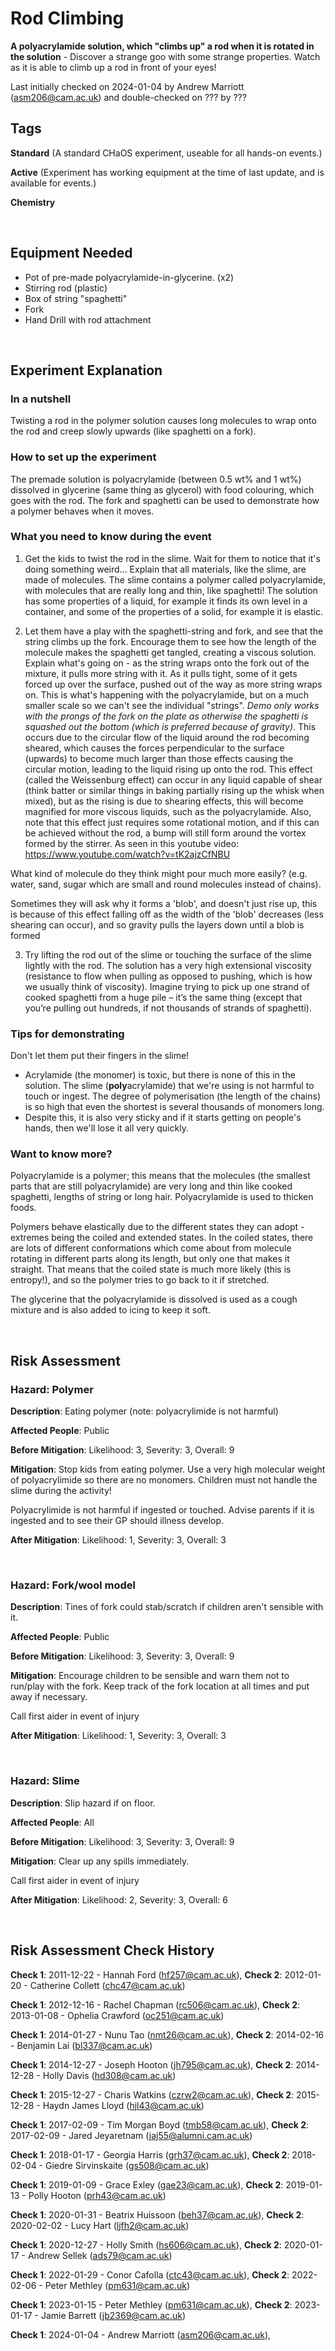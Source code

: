 # Rod Climbing

**A polyacrylamide solution, which "climbs up" a rod when it is rotated in the solution** - Discover a strange goo with some strange properties. Watch as it is able to climb up a rod in front of your eyes!

Last initially checked on 2024-01-04 by Andrew Marriott (asm206@cam.ac.uk) and double-checked on ??? by ???

## Tags
<!--- Start Tags (DO NOT REMOVE THIS COMMENT) --->

**Standard** (A standard CHaOS experiment, useable for all hands-on events.)

**Active** (Experiment has working equipment at the time of last update, and is available for events.)

**Chemistry**
<!--- End Tags (DO NOT REMOVE THIS COMMENT) --->

<br/>

## Equipment Needed 
- Pot of pre-made polyacrylamide-in-glycerine. (x2)
- Stirring rod (plastic)
- Box of string "spaghetti"
- Fork
- Hand Drill with rod attachment

<br/>

## Experiment Explanation 

### In a nutshell
Twisting a rod in the polymer solution causes long molecules to wrap onto the rod and creep slowly upwards (like spaghetti on a fork).

### How to set up the experiment
The premade solution is polyacrylamide (between 0.5 wt% and 1 wt%) dissolved in glycerine (same thing as glycerol) with food colouring, which goes with the rod. The fork and spaghetti can be used to demonstrate how a polymer behaves when it moves. 

### What you need to know during the event
1. Get the kids to twist the rod in the slime. Wait for them to notice that it's doing something weird...
Explain that all materials, like the slime, are made of molecules. The slime contains a polymer called polyacrylamide, with molecules that are really long and thin, like spaghetti! The solution has some properties of a liquid, for example it finds its own level in a container, and some of the properties of a solid, for example it is elastic.

2. Let them have a play with the spaghetti-string and fork, and see that the string climbs up the fork.
Encourage them to see how the length of the molecule makes the spaghetti get tangled, creating a viscous solution. Explain what's going on - as the string wraps onto the fork out of the mixture, it pulls more string with it. As it pulls tight, some of it gets forced up over the surface, pushed out of the way as more string wraps on. This is what's happening with the polyacrylamide, but on a much smaller scale so we can't see the individual "strings". *Demo only works with the prongs of the fork on the plate as otherwise the spaghetti is squashed out the bottom (which is preferred because of gravity)*.
This occurs due to the circular flow of the liquid around the rod becoming sheared, which causes the forces perpendicular to the surface (upwards) to become much larger than those effects causing the circular motion, leading to the liquid rising up onto the rod. This effect (called the Weissenburg effect) can occur in any liquid capable of shear (think batter or similar things in baking partially rising up the whisk when mixed), but as the rising is due to shearing effects, this will become magnified for more viscous liquids, such as the polyacrylamide. Also, note that this effect just requires some rotational motion, and if this can be achieved without the rod, a bump will still form around the vortex formed by the stirrer. As seen in this youtube video: https://www.youtube.com/watch?v=tK2ajzCfNBU

What kind of molecule do they think might pour much more easily? (e.g. water, sand, sugar which are small and round molecules instead of chains). 

Sometimes they will ask why it forms a 'blob', and doesn't just rise up, this is because of this effect falling off as the width of the 'blob' decreases (less shearing can occur), and so gravity pulls the layers down until a blob is formed

3. Try lifting the rod out of the slime or touching the surface of the slime lightly with the rod. The solution has a very high extensional viscosity (resistance to flow when pulling as opposed to pushing, which is how we usually think of viscosity). Imagine trying to pick up one strand of cooked spaghetti from a huge pile – it’s the same thing (except that you’re pulling out hundreds, if not thousands of strands of spaghetti).


### Tips for demonstrating
Don't let them put their fingers in the slime!
- Acrylamide (the monomer) is toxic, but there is none of this in the solution. The slime (**poly**acrylamide) that we're using is not harmful to touch or ingest. The degree of polymerisation (the length of the chains) is so high that even the shortest is several thousands of monomers long. 
- Despite this, it is also very sticky and if it starts getting on people's hands, then we'll lose it all very quickly. 


### Want to know more?
Polyacrylamide is a polymer; this means that the molecules (the smallest parts that are still polyacrylamide) are very long and thin like cooked spaghetti, lengths of string or long hair. Polyacrylamide is used to thicken foods.

Polymers behave elastically due to the different states they can adopt - extremes being the coiled and extended states. In the coiled states, there are lots of different conformations which come about from molecule rotating in different parts along its length, but only one that makes it straight. That means that the coiled state is much more likely (this is entropy!), and so the polymer tries to go back to it if stretched.

The glycerine that the polyacrylamide is dissolved is used as a cough mixture and is also added to icing to keep it soft.

<br/>

## Risk Assessment

### **Hazard**: Polymer

**Description**: Eating polymer (note: polyacrylimide is not harmful)

**Affected People**: Public

**Before Mitigation**: Likelihood: 3, Severity: 3, Overall: 9

**Mitigation**: Stop kids from eating polymer. Use a very high molecular weight of polyacrylimide so there are no monomers. Children must not handle the slime during the activity!

Polyacrylimide is not harmful if ingested or touched. Advise parents if it is ingested and to see their GP should illness develop.

**After Mitigation**: Likelihood: 1, Severity: 3, Overall: 3

<br/>

### **Hazard**: Fork/wool model

**Description**: Tines of fork could stab/scratch if children aren't sensible with it.

**Affected People**: Public

**Before Mitigation**: Likelihood: 3, Severity: 3, Overall: 9

**Mitigation**: Encourage children to be sensible and warn them not to run/play with the fork. Keep track of the fork location at all times and put away if necessary.

Call first aider in event of injury

**After Mitigation**: Likelihood: 1, Severity: 3, Overall: 3

<br/>

### **Hazard**: Slime

**Description**: Slip hazard if on floor.

**Affected People**: All

**Before Mitigation**: Likelihood: 3, Severity: 3, Overall: 9

**Mitigation**: Clear up any spills immediately.

Call first aider in event of injury

**After Mitigation**: Likelihood: 2, Severity: 3, Overall: 6

<br/>

## Risk Assessment Check History 

**Check 1**: 2011-12-22 - Hannah Ford (hf257@cam.ac.uk), **Check 2**: 2012-01-20 - Catherine Collett (chc47@cam.ac.uk)

**Check 1**: 2012-12-16 - Rachel Chapman (rc506@cam.ac.uk), **Check 2**: 2013-01-08 - Ophelia Crawford (oc251@cam.ac.uk)

**Check 1**: 2014-01-27 - Nunu Tao (nmt26@cam.ac.uk), **Check 2**: 2014-02-16 - Benjamin Lai (bl337@cam.ac.uk)

**Check 1**: 2014-12-27 - Joseph Hooton (jh795@cam.ac.uk), **Check 2**: 2014-12-28 - Holly Davis (hd308@cam.ac.uk)

**Check 1**: 2015-12-27 - Charis Watkins (czrw2@cam.ac.uk), **Check 2**: 2015-12-28 - Haydn James Lloyd (hjl43@cam.ac.uk)

**Check 1**: 2017-02-09 - Tim Morgan Boyd (tmb58@cam.ac.uk), **Check 2**: 2017-02-09 - Jared Jeyaretnam (jaj55@alumni.cam.ac.uk)

**Check 1**: 2018-01-17 - Georgia Harris (grh37@cam.ac.uk), **Check 2**: 2018-02-04 - Giedre Sirvinskaite (gs508@cam.ac.uk)

**Check 1**: 2019-01-09 - Grace Exley (gae23@cam.ac.uk), **Check 2**: 2019-01-13 - Polly Hooton (prh43@cam.ac.uk)

**Check 1**: 2020-01-31 - Beatrix Huissoon (beh37@cam.ac.uk), **Check 2**: 2020-02-02 - Lucy Hart (ljfh2@cam.ac.uk)

**Check 1**: 2020-12-27 - Holly Smith (hs606@cam.ac.uk), **Check 2**: 2020-01-17 - Andrew Sellek (ads79@cam.ac.uk)

**Check 1**: 2022-01-29 - Conor Cafolla (ctc43@cam.ac.uk), **Check 2**: 2022-02-06 - Peter Methley (pm631@cam.ac.uk)

**Check 1**: 2023-01-15 - Peter Methley (pm631@cam.ac.uk), **Check 2**: 2023-01-17 - Jamie Barrett (jb2369@cam.ac.uk)

**Check 1**: 2024-01-04 - Andrew Marriott (asm206@cam.ac.uk),
